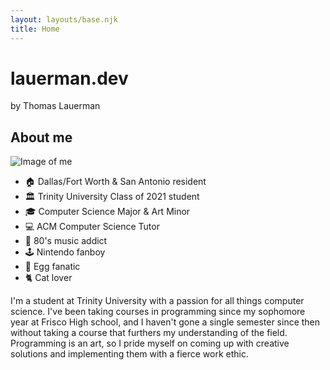 ```yaml
---
layout: layouts/base.njk
title: Home
---
```


# lauerman.dev
by Thomas Lauerman

## About me

![Image of me](https://lauerman.dev/static/media/headshot.2cb1a5fe.jpg)

- 🏠 Dallas/Fort Worth & San Antonio resident
- 🏛️ Trinity University Class of 2021 student
- 🎓 Computer Science Major & Art Minor
- 💻 ACM Computer Science Tutor
- 🎷 80's music addict
- 🕹️ Nintendo fanboy
- 🍳 Egg fanatic
- 🐈 Cat lover

I'm a student at Trinity University with a passion for all things computer
science. I've been taking courses in programming since my sophomore year at
Frisco High school, and I haven't gone a single semester since then without
taking a course that furthers my understanding of the field. Programming is an
art, so I pride myself on coming up with creative solutions and implementing
them with a fierce work ethic.
